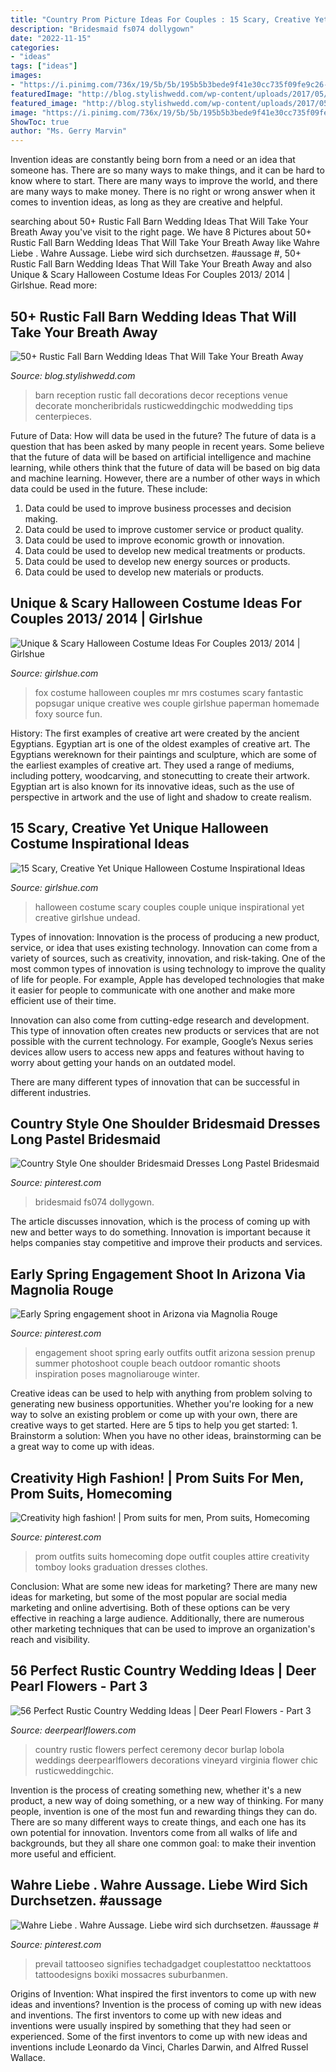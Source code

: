 ```yaml
---
title: "Country Prom Picture Ideas For Couples : 15 Scary, Creative Yet Unique Halloween Costume Inspirational Ideas"
description: "Bridesmaid fs074 dollygown"
date: "2022-11-15"
categories:
- "ideas"
tags: ["ideas"]
images:
- "https://i.pinimg.com/736x/19/5b/5b/195b5b3bede9f41e30cc735f09fe9c26--prom-couples-dope-fashion.jpg"
featuredImage: "http://blog.stylishwedd.com/wp-content/uploads/2017/05/Gorgeous-Barn-Wedding-Receptions.jpg"
featured_image: "http://blog.stylishwedd.com/wp-content/uploads/2017/05/Gorgeous-Barn-Wedding-Receptions.jpg"
image: "https://i.pinimg.com/736x/19/5b/5b/195b5b3bede9f41e30cc735f09fe9c26--prom-couples-dope-fashion.jpg"
ShowToc: true
author: "Ms. Gerry Marvin"
---
```



Invention ideas are constantly being born from a need or an idea that someone has. There are so many ways to make things, and it can be hard to know where to start. There are many ways to improve the world, and there are many ways to make money. There is no right or wrong answer when it comes to invention ideas, as long as they are creative and helpful.

	

		
searching about 50+ Rustic Fall Barn Wedding Ideas That Will Take Your Breath Away you've visit to the right page. We have 8 Pictures about 50+ Rustic Fall Barn Wedding Ideas That Will Take Your Breath Away like Wahre Liebe . Wahre Aussage. Liebe wird sich durchsetzen. #aussage #, 50+ Rustic Fall Barn Wedding Ideas That Will Take Your Breath Away and also Unique &amp; Scary Halloween Costume Ideas For Couples 2013/ 2014 | Girlshue. Read more:
		
    
## 50+ Rustic Fall Barn Wedding Ideas That Will Take Your Breath Away

<img loading=lazy src="http://blog.stylishwedd.com/wp-content/uploads/2017/05/Gorgeous-Barn-Wedding-Receptions.jpg" onerror="this.onerror=null;this.src='https://tse4.mm.bing.net/th?id=OIP.uQ6AA9ILg4rrN5eoz27EQAHaLH&amp;pid=15.1';" alt="50+ Rustic Fall Barn Wedding Ideas That Will Take Your Breath Away">

_Source: blog.stylishwedd.com_

>barn reception rustic fall decorations decor receptions venue decorate moncheribridals rusticweddingchic modwedding tips centerpieces. 

	

Future of Data: How will data be used in the future?
The future of data is a question that has been asked by many people in recent years. Some believe that the future of data will be based on artificial intelligence and machine learning, while others think that the future of data will be based on big data and machine learning. However, there are a number of other ways in which data could be used in the future. These include:
1. Data could be used to improve business processes and decision making.
2. Data could be used to improve customer service or product quality.
3. Data could be used to improve economic growth or innovation.
4. Data could be used to develop new medical treatments or products.
5. Data could be used to develop new energy sources or products.
6. Data could be used to develop new materials or products.

    
## Unique &amp; Scary Halloween Costume Ideas For Couples 2013/ 2014 | Girlshue

<img loading=lazy src="https://www.girlshue.com/wp-content/uploads/2016/07/unnamed-file-2451.jpg" onerror="this.onerror=null;this.src='https://tse3.mm.bing.net/th?id=OIP.XAes3A75SJZ8bYBuLAv4dQAAAA&amp;pid=15.1';" alt="Unique &amp; Scary Halloween Costume Ideas For Couples 2013/ 2014 | Girlshue">

_Source: girlshue.com_

>fox costume halloween couples mr mrs costumes scary fantastic popsugar unique creative wes couple girlshue paperman homemade foxy source fun. 

	

History: The first examples of creative art were created by the ancient Egyptians.
Egyptian art is one of the oldest examples of creative art. The Egyptians wereknown for their paintings and sculpture, which are some of the earliest examples of creative art. They used a range of mediums, including pottery, woodcarving, and stonecutting to create their artwork. Egyptian art is also known for its innovative ideas, such as the use of perspective in artwork and the use of light and shadow to create realism.

    
## 15 Scary, Creative Yet Unique Halloween Costume Inspirational Ideas

<img loading=lazy src="http://www.girlshue.com/wp-content/uploads/2016/07/unnamed-file-3228.jpg" onerror="this.onerror=null;this.src='https://tse4.mm.bing.net/th?id=OIP.LHyanzV2qYcHzfRHpX83SwHaKW&amp;pid=15.1';" alt="15 Scary, Creative Yet Unique Halloween Costume Inspirational Ideas">

_Source: girlshue.com_

>halloween costume scary couples couple unique inspirational yet creative girlshue undead. 

	

Types of innovation:
Innovation is the process of producing a new product, service, or idea that uses existing technology. Innovation can come from a variety of sources, such as creativity, innovation, and risk-taking. 
One of the most common types of innovation is using technology to improve the quality of life for people. For example, Apple has developed technologies that make it easier for people to communicate with one another and make more efficient use of their time. 

Innovation can also come from cutting-edge research and development. This type of innovation often creates new products or services that are not possible with the current technology. For example, Google’s Nexus series devices allow users to access new apps and features without having to worry about getting your hands on an outdated model. 

There are many different types of innovation that can be successful in different industries.

    
## Country Style One Shoulder Bridesmaid Dresses Long Pastel Bridesmaid

<img loading=lazy src="https://i.pinimg.com/736x/f6/04/5e/f6045e09fdc98888ab71d9ab1724ca8b.jpg" onerror="this.onerror=null;this.src='https://tse2.mm.bing.net/th?id=OIP.ewk30Y7dh5FbBQbI4b40zQHaLF&amp;pid=15.1';" alt="Country Style One shoulder Bridesmaid Dresses Long Pastel Bridesmaid">

_Source: pinterest.com_

>bridesmaid fs074 dollygown. 

	

The article discusses innovation, which is the process of coming up with new and better ways to do something. Innovation is important because it helps companies stay competitive and improve their products and services.

    
## Early Spring Engagement Shoot In Arizona Via Magnolia Rouge

<img loading=lazy src="https://i.pinimg.com/736x/59/26/7a/59267a05afc6f670759ffc631940e4fc--engagement-ideas-engagement-shoots.jpg" onerror="this.onerror=null;this.src='https://tse4.mm.bing.net/th?id=OIP.zwdPgnlG2B4UmfeAbb43FAHaJ8&amp;pid=15.1';" alt="Early Spring engagement shoot in Arizona via Magnolia Rouge">

_Source: pinterest.com_

>engagement shoot spring early outfits outfit arizona session prenup summer photoshoot couple beach outdoor romantic shoots inspiration poses magnoliarouge winter. 

	

Creative ideas can be used to help with anything from problem solving to generating new business opportunities. Whether you're looking for a new way to solve an existing problem or come up with your own, there are creative ways to get started. Here are 5 tips to help you get started: 1. Brainstorm a solution: When you have no other ideas, brainstorming can be a great way to come up with ideas.

    
## Creativity High Fashion! | Prom Suits For Men, Prom Suits, Homecoming

<img loading=lazy src="https://i.pinimg.com/736x/19/5b/5b/195b5b3bede9f41e30cc735f09fe9c26--prom-couples-dope-fashion.jpg" onerror="this.onerror=null;this.src='https://tse1.mm.bing.net/th?id=OIP.niKdo6dcGPaLPNNerZ6BWgHaJ4&amp;pid=15.1';" alt="Creativity high fashion! | Prom suits for men, Prom suits, Homecoming">

_Source: pinterest.com_

>prom outfits suits homecoming dope outfit couples attire creativity tomboy looks graduation dresses clothes. 

	

Conclusion: What are some new ideas for marketing?
There are many new ideas for marketing, but some of the most popular are social media marketing and online advertising. Both of these options can be very effective in reaching a large audience. Additionally, there are numerous other marketing techniques that can be used to improve an organization's reach and visibility.

    
## 56 Perfect Rustic Country Wedding Ideas | Deer Pearl Flowers - Part 3

<img loading=lazy src="http://www.deerpearlflowers.com/wp-content/uploads/2015/06/Country-Wedding-Flowers.jpg" onerror="this.onerror=null;this.src='https://tse3.mm.bing.net/th?id=OIP.rFsGdLgHIFp8iUb88vRzQQHaLH&amp;pid=15.1';" alt="56 Perfect Rustic Country Wedding Ideas | Deer Pearl Flowers - Part 3">

_Source: deerpearlflowers.com_

>country rustic flowers perfect ceremony decor burlap lobola weddings deerpearlflowers decorations vineyard virginia flower chic rusticweddingchic. 

	

Invention is the process of creating something new, whether it's a new product, a new way of doing something, or a new way of thinking. For many people, invention is one of the most fun and rewarding things they can do. There are so many different ways to create things, and each one has its own potential for innovation. Inventors come from all walks of life and backgrounds, but they all share one common goal: to make their invention more useful and efficient.

    
## Wahre Liebe . Wahre Aussage. Liebe Wird Sich Durchsetzen. #aussage #

<img loading=lazy src="https://i.pinimg.com/736x/bd/69/73/bd697387e2d3bd7f11ffb0e5acd94679.jpg" onerror="this.onerror=null;this.src='https://tse4.mm.bing.net/th?id=OIP.DhrwewbCTaaSCjEWkTh5vQHaNL&amp;pid=15.1';" alt="Wahre Liebe . Wahre Aussage. Liebe wird sich durchsetzen. #aussage #">

_Source: pinterest.com_

>prevail tattooseo signifies techadgadget couplestattoo necktattoos tattoodesigns boxiki mossacres suburbanmen. 

	

Origins of Invention: What inspired the first inventors to come up with new ideas and inventions?
Invention is the process of coming up with new ideas and inventions. The first inventors to come up with new ideas and inventions were usually inspired by something that they had seen or experienced. Some of the first inventors to come up with new ideas and inventions include Leonardo da Vinci, Charles Darwin, and Alfred Russel Wallace.

